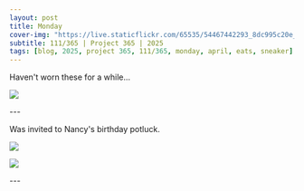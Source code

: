 ```yaml
---
layout: post
title: Monday
cover-img: "https://live.staticflickr.com/65535/54467442293_8dc995c20e_h.jpg"
subtitle: 111/365 | Project 365 | 2025
tags: [blog, 2025, project 365, 111/365, monday, april, eats, sneaker]
---
```

<style>
  .intro-header.big-img {
    background-position:center; 
  }
</style>
Haven't worn these for a while...
<p class="post-img-wrap">
  <img src="https://live.staticflickr.com/65535/54467442293_8dc995c20e_h.jpg">
</p>
---

Was invited to Nancy's birthday potluck.
<p class="post-img-wrap">
  <img src="https://live.staticflickr.com/65535/54468121628_9e7e664f50_h.jpg">
</p>
<p class="post-img-wrap">
  <img src="https://live.staticflickr.com/65535/54468058409_a71f1fc800_h.jpg">
</p>
---

